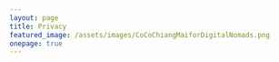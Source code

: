 ```yaml
---
layout: page
title: Privacy
featured_image: /assets/images/CoCoChiangMaiforDigitalNomads.png
onepage: true
---
```

